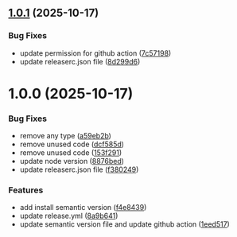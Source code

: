 ## [1.0.1](https://github.com/Alamnzr123/ops-candidate-evaluation-fullstack/compare/v1.0.0...v1.0.1) (2025-10-17)


### Bug Fixes

* update permission for github action ([7c57198](https://github.com/Alamnzr123/ops-candidate-evaluation-fullstack/commit/7c57198a48b7ed400e943300b6333131e937b53b))
* update releaserc.json file ([8d299d6](https://github.com/Alamnzr123/ops-candidate-evaluation-fullstack/commit/8d299d6d34e87ffa457fb2d3ba907f6e2e4043e8))

# 1.0.0 (2025-10-17)


### Bug Fixes

* remove any type ([a59eb2b](https://github.com/Alamnzr123/ops-candidate-evaluation-fullstack/commit/a59eb2b18370f87dfb2188608b587592b6ad59fc))
* remove unused code ([dcf585d](https://github.com/Alamnzr123/ops-candidate-evaluation-fullstack/commit/dcf585d92bd2b6edaabf37848accc244cfd12b91))
* remove unused code ([153f291](https://github.com/Alamnzr123/ops-candidate-evaluation-fullstack/commit/153f2912a30d3bbfbb36cea453a6b9289789b11e))
* update node version ([8876bed](https://github.com/Alamnzr123/ops-candidate-evaluation-fullstack/commit/8876beda0319489caf171229495f71a949111802))
* update releaserc.json file ([f380249](https://github.com/Alamnzr123/ops-candidate-evaluation-fullstack/commit/f3802491959f00410f8602ff8d31ae5e909ba5d1))


### Features

* add install semantic version ([f4e8439](https://github.com/Alamnzr123/ops-candidate-evaluation-fullstack/commit/f4e84397c4996e1cde4426d4b5486c636e05f62e))
* update release.yml ([8a9b641](https://github.com/Alamnzr123/ops-candidate-evaluation-fullstack/commit/8a9b641313b29358ab751d6f9167413f6e362df8))
* update semantic version file and update github action ([1eed517](https://github.com/Alamnzr123/ops-candidate-evaluation-fullstack/commit/1eed517ae73cba20e09f5e37cbf7b90dac9c1f08))

